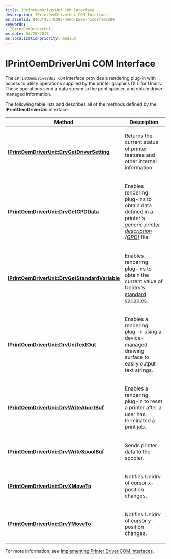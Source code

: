 ```yaml
---
title: IPrintOemDriverUni COM Interface
description: IPrintOemDriverUni COM Interface
ms.assetid: 84b3f43c-039a-4e9d-b596-41c08f1e0284
keywords:
- IPrintOemDriverUni
ms.date: 04/20/2017
ms.localizationpriority: medium
---
```


# IPrintOemDriverUni COM Interface





The `IPrintOemDriverUni COM` interface provides a rendering plug-in with access to utility operations supplied by the printer graphics DLL for Unidrv. These operations send a data stream to the print spooler, and obtain driver-managed information.

The following table lists and describes all of the methods defined by the **IPrintOemDriverUni** interface.

<table>
<colgroup>
<col width="50%" />
<col width="50%" />
</colgroup>
<thead>
<tr class="header">
<th>Method</th>
<th>Description</th>
</tr>
</thead>
<tbody>
<tr class="odd">
<td><p><a href="https://docs.microsoft.com/windows-hardware/drivers/ddi/content/prcomoem/nf-prcomoem-iprintoemdriveruni-drvgetdriversetting" data-raw-source="[&lt;strong&gt;IPrintOemDriverUni::DrvGetDriverSetting&lt;/strong&gt;](https://docs.microsoft.com/windows-hardware/drivers/ddi/content/prcomoem/nf-prcomoem-iprintoemdriveruni-drvgetdriversetting)"><strong>IPrintOemDriverUni::DrvGetDriverSetting</strong></a></p></td>
<td><p>Returns the current status of printer features and other internal information.</p></td>
</tr>
<tr class="even">
<td><p><a href="https://docs.microsoft.com/windows-hardware/drivers/ddi/content/prcomoem/nf-prcomoem-iprintoemdriveruni-drvgetgpddata" data-raw-source="[&lt;strong&gt;IPrintOemDriverUni::DrvGetGPDData&lt;/strong&gt;](https://docs.microsoft.com/windows-hardware/drivers/ddi/content/prcomoem/nf-prcomoem-iprintoemdriveruni-drvgetgpddata)"><strong>IPrintOemDriverUni::DrvGetGPDData</strong></a></p></td>
<td><p>Enables rendering plug-ins to obtain data defined in a printer's <a href="https://docs.microsoft.com/windows-hardware/drivers/#wdkgloss-generic-printer-description--gpd-" data-raw-source="&lt;em&gt;generic printer description (GPD)&lt;/em&gt;"><em>generic printer description (GPD)</em></a> file.</p></td>
</tr>
<tr class="odd">
<td><p><a href="https://docs.microsoft.com/windows-hardware/drivers/ddi/content/prcomoem/nf-prcomoem-iprintoemdriveruni-drvgetstandardvariable" data-raw-source="[&lt;strong&gt;IPrintOemDriverUni::DrvGetStandardVariable&lt;/strong&gt;](https://docs.microsoft.com/windows-hardware/drivers/ddi/content/prcomoem/nf-prcomoem-iprintoemdriveruni-drvgetstandardvariable)"><strong>IPrintOemDriverUni::DrvGetStandardVariable</strong></a></p></td>
<td><p>Enables rendering plug-ins to obtain the current value of Unidrv's <a href="standard-variables.md" data-raw-source="[standard variables](standard-variables.md)">standard variables</a>.</p></td>
</tr>
<tr class="even">
<td><p><a href="https://docs.microsoft.com/windows-hardware/drivers/ddi/content/prcomoem/nf-prcomoem-iprintoemdriveruni-drvunitextout" data-raw-source="[&lt;strong&gt;IPrintOemDriverUni::DrvUniTextOut&lt;/strong&gt;](https://docs.microsoft.com/windows-hardware/drivers/ddi/content/prcomoem/nf-prcomoem-iprintoemdriveruni-drvunitextout)"><strong>IPrintOemDriverUni::DrvUniTextOut</strong></a></p></td>
<td><p>Enables a rendering plug-in using a device-managed drawing surface to easily output text strings.</p></td>
</tr>
<tr class="odd">
<td><p><a href="https://docs.microsoft.com/windows-hardware/drivers/ddi/content/prcomoem/nf-prcomoem-iprintoemdriveruni-drvwriteabortbuf" data-raw-source="[&lt;strong&gt;IPrintOemDriverUni::DrvWriteAbortBuf&lt;/strong&gt;](https://docs.microsoft.com/windows-hardware/drivers/ddi/content/prcomoem/nf-prcomoem-iprintoemdriveruni-drvwriteabortbuf)"><strong>IPrintOemDriverUni::DrvWriteAbortBuf</strong></a></p></td>
<td><p>Enables a rendering plug-in to reset a printer after a user has terminated a print job.</p></td>
</tr>
<tr class="even">
<td><p><a href="https://docs.microsoft.com/windows-hardware/drivers/ddi/content/prcomoem/nf-prcomoem-iprintoemdriveruni-drvwritespoolbuf" data-raw-source="[&lt;strong&gt;IPrintOemDriverUni::DrvWriteSpoolBuf&lt;/strong&gt;](https://docs.microsoft.com/windows-hardware/drivers/ddi/content/prcomoem/nf-prcomoem-iprintoemdriveruni-drvwritespoolbuf)"><strong>IPrintOemDriverUni::DrvWriteSpoolBuf</strong></a></p></td>
<td><p>Sends printer data to the spooler.</p></td>
</tr>
<tr class="odd">
<td><p><a href="https://docs.microsoft.com/windows-hardware/drivers/ddi/content/prcomoem/nf-prcomoem-iprintoemdriveruni-drvxmoveto" data-raw-source="[&lt;strong&gt;IPrintOemDriverUni::DrvXMoveTo&lt;/strong&gt;](https://docs.microsoft.com/windows-hardware/drivers/ddi/content/prcomoem/nf-prcomoem-iprintoemdriveruni-drvxmoveto)"><strong>IPrintOemDriverUni::DrvXMoveTo</strong></a></p></td>
<td><p>Notifies Unidrv of cursor x-position changes.</p></td>
</tr>
<tr class="even">
<td><p><a href="https://docs.microsoft.com/windows-hardware/drivers/ddi/content/prcomoem/nf-prcomoem-iprintoemdriveruni-drvymoveto" data-raw-source="[&lt;strong&gt;IPrintOemDriverUni::DrvYMoveTo&lt;/strong&gt;](https://docs.microsoft.com/windows-hardware/drivers/ddi/content/prcomoem/nf-prcomoem-iprintoemdriveruni-drvymoveto)"><strong>IPrintOemDriverUni::DrvYMoveTo</strong></a></p></td>
<td><p>Notifies Unidrv of cursor y-position changes.</p></td>
</tr>
</tbody>
</table>

 

For more information, see [Implementing Printer Driver COM Interfaces](implementing-printer-driver-com-interfaces.md).

 

 




